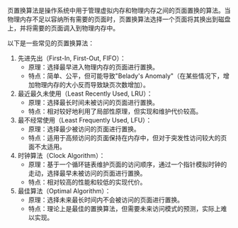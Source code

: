 页置换算法是操作系统中用于管理虚拟内存和物理内存之间的页面置换的算法。当物理内存不足以容纳所有需要的页面时，页置换算法选择一个页面将其换出到磁盘上，并将需要的页面调入到物理内存中。

以下是一些常见的页置换算法：

1. 先进先出（First-In, First-Out, FIFO）：
   - 原理：选择最早进入物理内存的页面进行置换。
   - 特点：简单、公平，但可能导致"Belady's Anomaly"（在某些情况下，增加物理内存的大小反而导致缺页次数增加）。
2. 最近最久未使用（Least Recently Used, LRU）：
   - 原理：选择最长时间未被访问的页面进行置换。
   - 特点：相对较好地利用了局部性原理，但实现和维护代价较高。
3. 最不经常使用（Least Frequently Used, LFU）：
   - 原理：选择最少被访问的页面进行置换。
   - 特点：适用于高频访问的页面保持在内存中，但对于突发性访问较大的页面不太适用。
4. 时钟算法（Clock Algorithm）：
   - 原理：基于一个循环链表维护页面的访问顺序，通过一个指针模拟时钟的走动，选择最早未被访问的页面进行置换。
   - 特点：相对较高的性能和较低的实现代价。
5. 最佳算法（Optimal Algorithm）：
   - 原理：选择未来最长时间内不会被访问的页面进行置换。
   - 特点：理论上是最佳的置换算法，但需要未来访问模式的预测，实际上难以实现。
